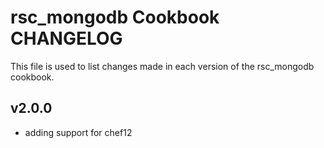 rsc_mongodb Cookbook CHANGELOG
==========================

This file is used to list changes made in each version of the rsc_mongodb cookbook.

v2.0.0
------
  - adding support for chef12
